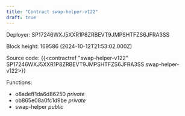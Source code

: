 ```yaml
---
title: "Contract swap-helper-v122"
draft: true
---
```

Deployer: SP17246WXJ5XXR1P8ZRBEVT9JMPSHTFZS6JFRA3SS


 



Block height: 169586 (2024-10-12T21:53:02.000Z)

Source code: {{<contractref "swap-helper-v122" SP17246WXJ5XXR1P8ZRBEVT9JMPSHTFZS6JFRA3SS swap-helper-v122>}}

Functions:

* o8adeff1da6d86250 _private_
* ob865e08a0fc1d9be _private_
* swap-helper _public_
